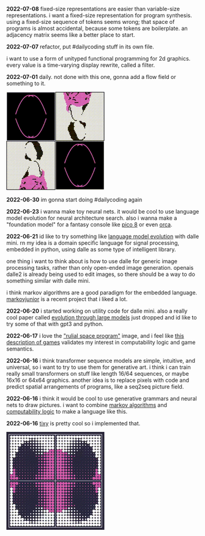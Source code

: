 **2022-07-08** fixed-size representations are easier than
variable-size representations. i want a fixed-size representation for
program synthesis. using a fixed-size sequence of tokens seems wrong;
that space of programs is almost accidental, because some tokens are
boilerplate. an adjacency matrix seems like a better place to start.

**2022-07-07** refactor, put #dailycoding stuff in its own file.

i want to use a form of unityped functional programming for 2d
graphics. every value is a time-varying display rewrite, called a
filter.

**2022-07-01** daily. not done with this one, gonna add a flow field
or something to it.

![](./bin/daily_2022-07-01.gif)

**2022-06-30** im gonna start doing #dailycoding again

**2022-06-23** i wanna make toy neural nets. it would be cool to use
language model evolution for neural architecture search. also i wanna
make a "foundation model" for a fantasy console like [pico
8](https://www.lexaloffle.com/pico-8.php) or even
[orca](https://wiki.xxiivv.com/site/orca.html).

**2022-06-21** id like to try something like [language model
evolution](https://arxiv.org/abs/2206.08896) with dalle mini. rn my
idea is a domain specific language for signal processing, embedded in
python, using dalle as some type of intelligent library.

one thing i want to think about is how to use dalle for generic image
processing tasks, rather than only open-ended image
generation. openais dalle2 is already being used to edit images, so
there should be a way to do something similar with dalle mini.

i think markov algorithms are a good paradigm for the embedded
language. [markovjunior](https://github.com/mxgmn/MarkovJunior) is a
recent project that i liked a lot.

**2022-06-20** i started working on utility code for dalle mini. also
a really cool paper called [evolution through large
models](https://arxiv.org/abs/2206.08896) just dropped and id like to
try some of that with gpt3 and python.

**2022-06-17** i love the ["rulial space
program"](https://writings.stephenwolfram.com/2022/06/alien-intelligence-and-the-concept-of-technology/)
image, and i feel like [this description of
games](https://writings.stephenwolfram.com/2022/06/games-and-puzzles-as-multicomputational-systems/)
validates my interest in computability logic and game semantics.

**2022-06-16** i think transformer sequence models are simple,
intuitive, and universal, so i want to try to use them for generative
art. i think i can train really small transformers on stuff like
length 16/64 sequences, or maybe 16x16 or 64x64 graphics. another idea
is to replace pixels with code and predict spatial arrangements of
programs, like a seq2seq picture field.

**2022-06-16** i think it would be cool to use generative grammars and
neural nets to draw pictures. i want to combine [markov
algorithms](https://github.com/mxgmn/MarkovJunior) and [computability
logic](http://www.csc.villanova.edu/~japaridz/CL/) to make a language
like this.

**2022-06-16** [tixy](https://tixy.land) is pretty cool so i
implemented that.

![a pink and white dots moving on a blue background.](./bin/tixy_2022_06_16_00.gif)
